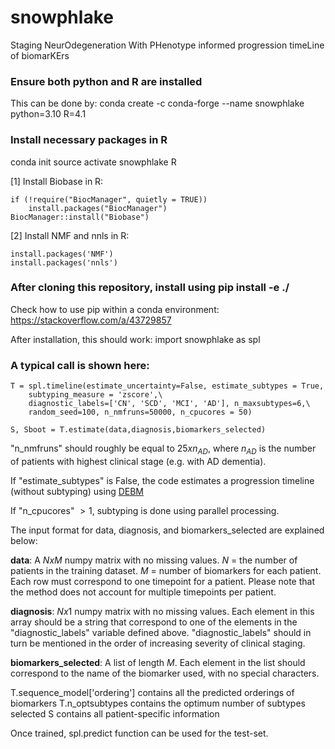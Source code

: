 # snowphlake
Staging NeurOdegeneration With PHenotype informed progression timeLine of biomarKErs

### Ensure both python and R are installed
This can be done by:
conda create -c conda-forge --name snowphlake python=3.10 R=4.1

### Install necessary packages in R
conda init
source activate snowphlake
R

[1] Install Biobase in R:
```
if (!require("BiocManager", quietly = TRUE))
    install.packages("BiocManager")
BiocManager::install("Biobase")
```
[2] Install NMF and nnls in R:
```
install.packages('NMF')
install.packages('nnls')
```
### After cloning this repository, install using pip install -e ./
Check how to use pip within a conda environment: https://stackoverflow.com/a/43729857 

After installation, this should work: import snowphlake as spl

### A typical call is shown here:
```
T = spl.timeline(estimate_uncertainty=False, estimate_subtypes = True,
    subtyping_measure = 'zscore',\
    diagnostic_labels=['CN', 'SCD', 'MCI', 'AD'], n_maxsubtypes=6,\
    random_seed=100, n_nmfruns=50000, n_cpucores = 50)

S, Sboot = T.estimate(data,diagnosis,biomarkers_selected)
```
"n_nmfruns" should roughly be equal to $25 x n_{AD}$, where $n_{AD}$ is the number of patients with highest clinical stage (e.g. with AD dementia).

If "estimate_subtypes" is False, the code estimates a progression timeline (without subtyping) using [DEBM](https://doi.org/10.1016/j.neuroimage.2018.11.024)

If "n_cpucores" $>1$, subtyping is done using parallel processing.

The input format for data, diagnosis, and biomarkers_selected are explained below:

**data**: A $N x M$ numpy matrix with no missing values. $N$ = the number of patients in the training dataset. $M$ = number of biomarkers for each patient. Each row must correspond to one timepoint for a patient. Please note that the method does not account for multiple timepoints per patient.

**diagnosis**: $N x 1$ numpy matrix with no missing values. Each element in this array should be a string that correspond to one of the elements in the "diagnostic\_labels" variable defined above. "diagnostic\_labels" should in turn be mentioned in the order of increasing severity of clinical staging.

**biomarkers\_selected**: A list of length $M$. Each element in the list should correspond to the name of the biomarker used, with no special characters.

T.sequence_model['ordering'] contains all the predicted orderings of biomarkers
T.n_optsubtypes contains the optimum number of subtypes selected
S contains all patient-specific information

Once trained, spl.predict function can be used for the test-set.
